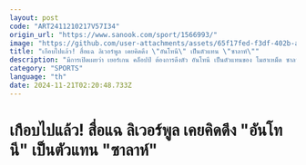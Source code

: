 ```yaml
---
layout: post
code: "ART2411210217V57I34"
origin_url: "https://www.sanook.com/sport/1566993/"
image: "https://github.com/user-attachments/assets/65f17fed-f3df-402b-a041-7acf16c49658"
title: "เกือบไปแล้ว! สื่อแฉ ลิเวอร์พูล เคยคิดดึง \"อันโทนี\" เป็นตัวแทน \"ซาลาห์\""
description: "มีการเปิดเผยว่า เยอร์เกน คล็อปป์ ต้องการดึงตัว อันโทนี เป็นตัวแทนของ โมฮาเหม็ด ซาลาห์ ก่อนสุดท้ายแนวรุกชาวบราซิลจะย้ายไป แมนเชสเตอร์ ยูไนเต็ด แทน"
category: "SPORTS"
language: "th"
date: 2024-11-21T02:20:48.733Z
---
```


# เกือบไปแล้ว! สื่อแฉ ลิเวอร์พูล เคยคิดดึง "อันโทนี" เป็นตัวแทน "ซาลาห์"